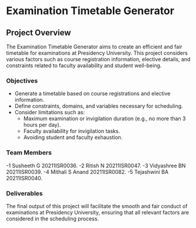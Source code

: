 # Examination Timetable Generator

## Project Overview

The Examination Timetable Generator aims to create an efficient and fair timetable for examinations at Presidency University. This project considers various factors such as course registration information, elective details, and constraints related to faculty availability and student well-being.

### Objectives

- Generate a timetable based on course registrations and elective information.
- Define constraints, domains, and variables necessary for scheduling.
- Consider limitations such as:
  - Maximum examination or invigilation duration (e.g., no more than 3 hours per day).
  - Faculty availability for invigilation tasks.
  - Avoiding student and faculty exhaustion.

### Team Members

-1	Susheeth G	20211ISR0036.
-2	Ritish N	20211ISR0047.
-3	Vidyashree BN	20211ISR0039.
-4	Mithali S Anand	20211ISR0082.
-5	Tejashwini BA 	20211ISR0040.

### Deliverables

The final output of this project will facilitate the smooth and fair conduct of examinations at Presidency University, ensuring that all relevant factors are considered in the scheduling process.
